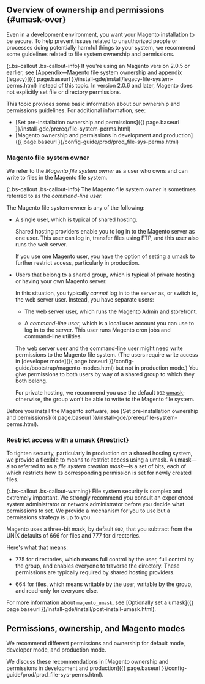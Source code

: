 ## Overview of ownership and permissions {#umask-over}

Even in a development environment, you want your Magento installation to be secure. To help prevent issues related to unauthorized people or processes doing potentially harmful things to your system, we recommend some guidelines related to file system ownership and permissions.

{:.bs-callout .bs-callout-info}
If you're using an Magento version 2.0.5 or earlier, see [Appendix&mdash;Magento file system ownership and appendix (legacy)]({{ page.baseurl }}/install-gde/install/legacy-file-system-perms.html) instead of this topic. In version 2.0.6 and later, Magento does not explicitly set file or directory permissions.

This topic provides some basic information about our ownership and permissions guidelines. For additional information, see:

*  [Set pre-installation ownership and permissions]({{ page.baseurl }}/install-gde/prereq/file-system-perms.html)
*  [Magento ownership and permissions in development and production]({{ page.baseurl }}/config-guide/prod/prod_file-sys-perms.html)

### Magento file system owner

We refer to the *Magento file system owner* as a user who owns and can write to files in the Magento file system.

{:.bs-callout .bs-callout-info}
The Magento file system owner is sometimes referred to as the *command-line user*.

The Magento file system owner is any of the following:

* A single user, which is typical of shared hosting.

   Shared hosting providers enable you to log in to the Magento server as one user. This user can log in, transfer files using FTP, and this user also runs the web server.

   If you use one Magento user, you have the option of setting a [umask](#restrict) to further restrict access, particularly in production.

*  Users that belong to a shared group, which is typical of private hosting or having your own Magento server.

   In this situation, you typically *cannot* log in to the server as, or switch to, the web server user. Instead, you have separate users:

   *  The web server user, which runs the Magento Admin and storefront.

   *  A *command-line user*, which is a local user account you can use to log in to the server. This user runs Magento cron jobs and command-line utilities.

   The web server user and the command-line user might need write permissions to the Magento file system. (The users require write access in [developer mode]({{ page.baseurl }}/config-guide/bootstrap/magento-modes.html) but not in production mode.) You give permissions to both users by way of a shared group to which they both belong.

   For private hosting, we recommend you use the default `002` [umask](#restrict); otherwise, the group won't be able to write to the Magento file system.

Before you install the Magento software, see [Set pre-installation ownership and permissions]({{ page.baseurl }}/install-gde/prereq/file-system-perms.html).

### Restrict access with a umask {#restrict}

To tighten security, particularly in production on a shared hosting system, we provide a flexible to means to restrict access using a umask. A umask&mdash;also referred to as a *file system creation mask*&mdash;is a set of bits, each of which restricts how its corresponding permission is set for newly created files.

{:.bs-callout .bs-callout-warning}
File system security is complex and extremely important. We strongly recommend you consult an experienced system administrator or network administrator before you decide what permissions to set. We provide a mechanism for you to use but a permissions strategy is up to you.

Magento uses a three-bit mask, by default `002`, that you subtract from the UNIX defaults of 666 for files and 777 for directories.

Here's what that means:

*  775 for directories, which means full control by the user, full control by the group, and enables everyone to traverse the directory. These permissions are typically required by shared hosting providers.

*  664 for files, which means writable by the user, writable by the group, and read-only for everyone else.

For more information about `magento_umask`, see [Optionally set a umask]({{ page.baseurl }}/install-gde/install/post-install-umask.html).

## Permissions, ownership, and Magento modes

We recommend different permissions and ownership for default mode, developer mode, and production mode.

We discuss these recommendations in [Magento ownership and permissions in development and production]({{ page.baseurl }}/config-guide/prod/prod_file-sys-perms.html).
